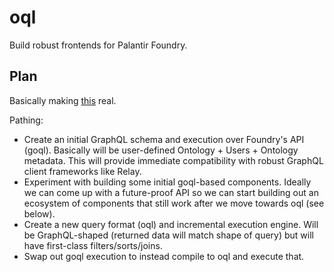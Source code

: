 # oql

Build robust frontends for Palantir Foundry.

## Plan

Basically making [this](https://bobbyfidz.tech/posts/client-state-management#the-ideal-application-framework) real.

Pathing:

- Create an initial GraphQL schema and execution over Foundry's API (goql). Basically will be user-defined Ontology + Users + Ontology metadata. This will provide immediate compatibility with robust GraphQL client frameworks like Relay.
- Experiment with building some initial goql-based components. Ideally we can come up with a future-proof API so we can start building out an ecosystem of components that still work after we move towards oql (see below).
- Create a new query format (oql) and incremental execution engine. Will be GraphQL-shaped (returned data will match shape of query) but will have first-class filters/sorts/joins.
- Swap out goql execution to instead compile to oql and execute that.

